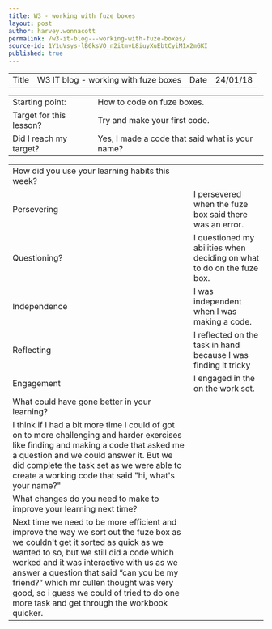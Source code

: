 ```yaml
---
title: W3 - working with fuze boxes
layout: post
author: harvey.wonnacott
permalink: /w3-it-blog---working-with-fuze-boxes/
source-id: 1Y1uVsys-lB6ksVO_n2itmvL8iuyXuEbtCyiM1x2mGKI
published: true
---
```

<table>
  <tr>
    <td>Title</td>
    <td>W3 IT blog - working with fuze boxes</td>
    <td>Date</td>
    <td>24/01/18</td>
  </tr>
</table>


<table>
  <tr>
    <td>Starting point:</td>
    <td>How to code on fuze boxes.</td>
  </tr>
  <tr>
    <td>Target for this lesson?</td>
    <td>Try and make your first code.</td>
  </tr>
  <tr>
    <td>Did I reach my target? </td>
    <td>Yes, I made a code that said what is your name?</td>
  </tr>
</table>


<table>
  <tr>
    <td>How did you use your learning habits this week?</td>
    <td></td>
  </tr>
  <tr>
    <td>Persevering</td>
    <td>I persevered when the fuze box said there was an error.</td>
  </tr>
  <tr>
    <td>Questioning?</td>
    <td>I questioned my abilities when deciding on what to do on the fuze box.</td>
  </tr>
  <tr>
    <td>Independence</td>
    <td>I was independent when I was making a code. </td>
  </tr>
  <tr>
    <td>Reflecting</td>
    <td>I reflected on the task in hand because I was finding it tricky</td>
  </tr>
  <tr>
    <td>Engagement</td>
    <td>I engaged in the on the work set.</td>
  </tr>
  <tr>
    <td>What could have gone better in your learning?</td>
    <td></td>
  </tr>
  <tr>
    <td>I think if I had a bit more time I could of got on to more challenging and harder exercises like finding and making a code that asked me a question and we could answer it. But we did complete the task set as we were able to create a working code that said "hi, what's your name?"   </td>
    <td></td>
  </tr>
  <tr>
    <td>What changes do you need to make to improve your learning next time?</td>
    <td></td>
  </tr>
  <tr>
    <td>Next time we need to be more efficient and improve the way we sort out the fuze box as we couldn't get it sorted as quick as we wanted to so, but we still did a code which worked and it was interactive with us as we answer a question that said “can you be my friend?” which mr cullen thought was very good, so i guess we could of tried to do one more task and get through the workbook quicker.  </td>
    <td></td>
  </tr>
</table>



